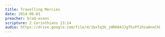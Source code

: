 ```yaml
---
title: Travelling Mercies
date: 2014-06-01
preacher: brad-evans
scripture: 2 Corinthians 13:14
audio: https://drive.google.com/file/d/1bxTq3k_jHRK84JJgThzPfihzaAnnChbb/view
---
```

